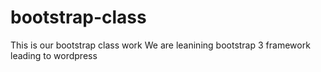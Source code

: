 # bootstrap-class
This is our bootstrap class work
We are leanining bootstrap 3 framework leading to wordpress
